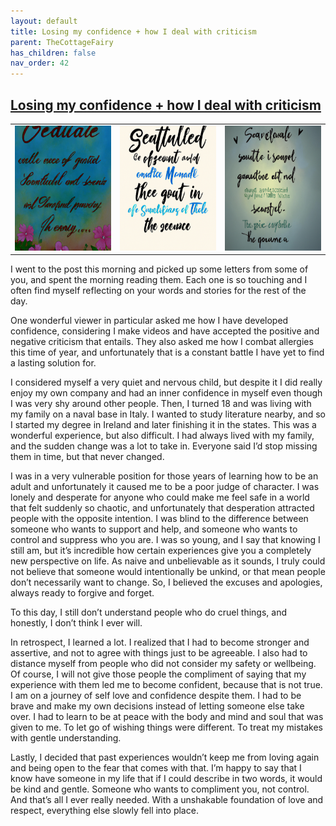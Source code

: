 ```yaml
---
layout: default
title: Losing my confidence + how I deal with criticism
parent: TheCottageFairy
has_children: false
nav_order: 42
---
```


## [Losing my confidence + how I deal with criticism](https://www.youtube.com/watch?v=uCLtDExp3ac)

<div>
<table align="center">
	<tr>
		<td align="center">
			<img src="../../assets/cottage_fairy_ai_generated_photos/Losing_my_confidence_+_how_I_deal_with_criticism-[uCLtDExp3ac]/generated_00.png" height="200" width="200"/>
		</td>
		<td align="center">
			<img src="../../assets/cottage_fairy_ai_generated_photos/Losing_my_confidence_+_how_I_deal_with_criticism-[uCLtDExp3ac]/generated_01.png" height="200" width="200"/>
		</td>
		<td align="center">
			<img src="../../assets/cottage_fairy_ai_generated_photos/Losing_my_confidence_+_how_I_deal_with_criticism-[uCLtDExp3ac]/generated_02.png" height="200" width="200"/>
		</td>
	</tr>
</table>
</div>

I went to the post this morning and picked up some letters from some of you, and spent the morning reading them. Each one is so touching and I often find myself reflecting on your words and stories for the rest of the day.

One wonderful viewer in particular asked me how I have developed confidence, considering I make videos and have accepted the positive and negative criticism that entails. They also asked me how I combat allergies this time of year, and unfortunately that is a constant battle I have yet to find a lasting solution for.

I considered myself a very quiet and nervous child, but despite it I did really enjoy my own company and had an inner confidence in myself even though I was very shy around other people. Then, I turned 18 and was living with my family on a naval base in Italy. I wanted to study literature nearby, and so I started my degree in Ireland and later finishing it in the states. This was a wonderful experience, but also difficult. I had always lived with my family, and the sudden change was a lot to take in. Everyone said I’d stop missing them in time, but that never changed.

I was in a very vulnerable position for those years of learning how to be an adult and unfortunately it caused me to be a poor judge of character. I was lonely and desperate for anyone who could make me feel safe in a world that felt suddenly so chaotic, and unfortunately that desperation attracted people with the opposite intention. I was blind to the difference between someone who wants to support and help, and someone who wants to control and suppress who you are. I was so young, and I say that knowing I still am, but it’s incredible how certain experiences give you a completely new perspective on life. As naive and unbelievable as it sounds, I truly could not believe that someone would intentionally be unkind, or that mean people don’t necessarily want to change. So, I believed the excuses and apologies, always ready to forgive and forget.

To this day, I still don’t understand people who do cruel things, and honestly, I don’t think I ever will.

In retrospect, I learned a lot. I realized that I had to become stronger and assertive, and not to agree with things just to be agreeable. I also had to distance myself from people who did not consider my safety or wellbeing. Of course, I will not give those people the compliment of saying that my experience with them led me to become confident, because that is not true. I am on a journey of self love and confidence despite them. I had to be brave and make my own decisions instead of letting someone else take over. I had to learn to be at peace with the body and mind and soul that was given to me. To let go of wishing things were different. To treat my mistakes with gentle understanding.

Lastly, I decided that past experiences wouldn’t keep me from loving again and being open to the fear that comes with that. I’m happy to say that I know have someone in my life that if I could describe in two words, it would be kind and gentle. Someone who wants to compliment you, not control. And that’s all I ever really needed. With a unshakable foundation of love and respect, everything else slowly fell into place.